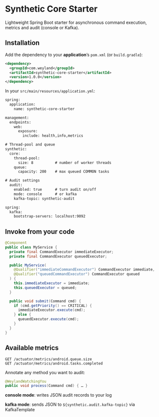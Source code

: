 # Synthetic Core Starter

Lightweight Spring Boot starter for asynchronous command execution, metrics and audit (console or Kafka).

## Installation

Add the dependency to your **application**’s `pom.xml` (or `build.gradle`):

```xml
<dependency>
  <groupId>com.weyland</groupId>
  <artifactId>synthetic-core-starter</artifactId>
  <version>1.0.0</version>
</dependency>
```

In your `src/main/resources/application.yml`:
```xml
spring:
  application:
    name: synthetic-core-starter

management:
  endpoints:
    web:
      exposure:
        include: health,info,metrics

# Thread‑pool and queue
synthetic:
  core:
    thread-pool:
      size: 8          # number of worker threads
    queue:
      capacity: 200    # max queued COMMON tasks

# Audit settings
  audit:
    enabled: true      # turn audit on/off
    mode: console      # or kafka
    kafka-topic: synthetic-audit

spring:
  kafka:
    bootstrap-servers: localhost:9092
```

## Invoke from your code
```java
@Component
public class MyService {
  private final CommandExecutor immediateExecutor;
  private final CommandExecutor queuedExecutor;

  public MyService(
    @Qualifier("immediateCommandExecutor") CommandExecutor immediate,
    @Qualifier("queuedCommandExecutor") CommandExecutor queued
  ) {
    this.immediateExecutor = immediate;
    this.queuedExecutor = queued;
  }

  public void submit(Command cmd) {
    if (cmd.getPriority() == CRITICAL) {
      immediateExecutor.execute(cmd);
    } else {
      queuedExecutor.execute(cmd);
    }
  }
}
```

## Available metrics
```
GET /actuator/metrics/android.queue.size
GET /actuator/metrics/android.tasks.completed
```

Annotate any method you want to audit:
```java
@WeylandWatchingYou
public void process(Command cmd) { … }
```
**console mode**: writes JSON audit records to your log

**kafka mode**: sends JSON to `${synthetic.audit.kafka-topic}` via KafkaTemplate
